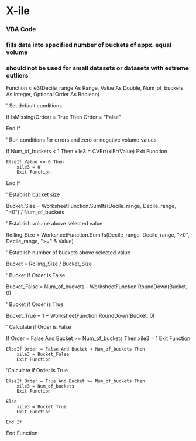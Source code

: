 # X-ile
### VBA Code
### fills data into specified number of buckets of appx. equal volume
### should not be used for small datasets or datasets with extreme outliers

Function xile3(Decile_range As Range, Value As Double, Num_of_buckets As Integer, Optional Order As Boolean)


' Set default conditions

If IsMissing(Order) = True Then
        Order = "False"
        
End If

' Run conditions for errors and zero or negative volume values

If Num_of_buckets < 1 Then
        xile3 = CVErr(xlErrValue)
        Exit Function
    
    ElseIf Value <= 0 Then
        xile3 = 0
        Exit Function
        
End If


' Establish bucket size

Bucket_Size = WorksheetFunction.SumIfs(Decile_range, Decile_range, ">0") / Num_of_buckets

' Establish volume above selected value

Rolling_Size = WorksheetFunction.SumIfs(Decile_range, Decile_range, ">0", Decile_range, ">=" & Value)

' Establish number of buckets above selected value

Bucket = Rolling_Size / Bucket_Size

' Bucket if Order is False

Bucket_False = Num_of_buckets - WorksheetFunction.RoundDown(Bucket, 0)

' Bucket if Order is True

Bucket_True = 1 + WorksheetFunction.RoundDown(Bucket, 0)


' Calculate if Order is False

If Order = False And Bucket >= Num_of_buckets Then
        xile3 = 1
        Exit Function
        
    ElseIf Order = False And Bucket < Num_of_buckets Then
        xile3 = Bucket_False
        Exit Function

'Calculate if Order is True
    
    ElseIf Order = True And Bucket >= Num_of_buckets Then
        xile3 = Num_of_buckets
        Exit Function
    
    Else
        xile3 = Bucket_True
        Exit Function
    
    End If


End Function

